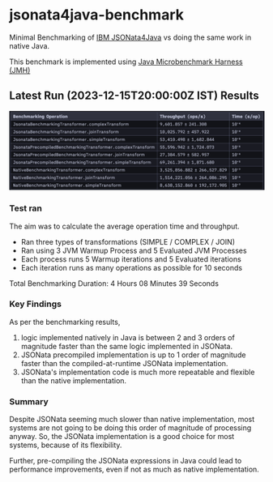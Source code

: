 # jsonata4java-benchmark

Minimal Benchmarking of [IBM JSONata4Java](https://github.com/IBM/JSONata4Java) vs doing the same
work in native Java.

This benchmark is implemented
using [Java Microbenchmark Harness (JMH)](https://github.com/openjdk/jmh)

## Latest Run (2023-12-15T20:00:00Z IST) Results

[![img.png](assets/2023-12-15T20:00:00Z.png)](https://github.com/Dhi13man/jsonata4java-benchmark/blob/218dd4403842fecb80a0713c1a80c83396089eb9/reports/2023-12-15T20%3A00%3A00Z/native_vs_jsonata_vs_jsonata_precompiled.txt)

### Test ran

The aim was to calculate the average operation time and throughput.

- Ran three types of transformations (SIMPLE / COMPLEX / JOIN)
- Ran using 3 JVM Warmup Process and 5 Evaluated JVM Processes
- Each process runs 5 Warmup iterations and 5 Evaluated iterations
- Each iteration runs as many operations as possible for 10 seconds

Total Benchmarking Duration: 4 Hours 08 Minutes 39 Seconds

### Key Findings

As per the benchmarking results,

1. logic implemented natively in Java is between 2 and 3 orders of magnitude faster than
   the same logic implemented in JSONata.
2. JSONata precompiled implementation is up to 1 order of magnitude faster than the
   compiled-at-runtime JSONata implementation.
3. JSONata's implementation code is much more repeatable and flexible than the native
   implementation.

### Summary

Despite JSONata seeming much slower than native implementation, most systems are not going to be
doing this order of magnitude of processing anyway. So, the JSONata implementation is a good choice
for most systems, because of its flexibility.

Further, pre-compiling the JSONata expressions in Java could lead to performance improvements, even
if not as much as native implementation.
